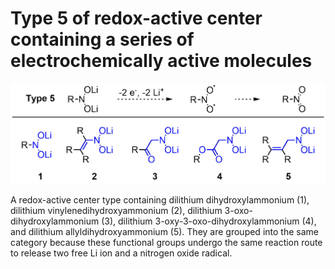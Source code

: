 # Type 5 of redox-active center containing a series of electrochemically active molecules
![My Local Image](../Images/Type5.png 'Type 5 of redox-active center containing a series of electrochemically active')

A redox-active center type containing dilithium dihydroxylammonium (1), dilithium vinylenedihydroxyammonium (2), dilithium 3-oxo-dihydroxylammonium (3), dilithium 3-oxy-3-oxo-dihydroxylammonium (4), and dilithium allyldihydroxyammonium (5). They are grouped into the same category because these functional groups undergo the same reaction route to release two free Li ion and a nitrogen oxide radical.